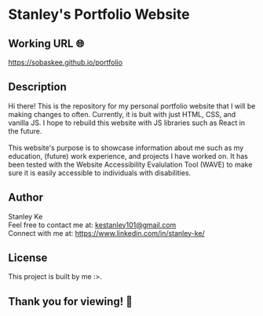 # Stanley's Portfolio Website

## Working URL 🌐

https://sobaskee.github.io/portfolio

## Description

Hi there! This is the repository for my personal portfolio website that I will be making changes to often. Currently, it is buit with just HTML, CSS, and vanilla JS. I hope to rebuild this website with JS libraries such as React in the future. <br> <br> This website's purpose is to showcase information about me such as my education, (future) work experience, and projects I have worked on. It has been tested with the Website Accessibility Evalulation Tool (WAVE) to make sure it is easily accessible to individuals with disabilities.

## Author

Stanley Ke <br>
Feel free to contact me at: kestanley101@gmail.com <br>
Connect with me at: https://www.linkedin.com/in/stanley-ke/

## License

This project is built by me :>.

## Thank you for viewing! 👋

